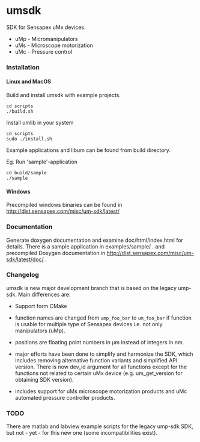 # umsdk

SDK for Sensapex uMx devices.

* uMp - Micromanipulators
* uMs - Microscope motorization
* uMc - Pressure control

### Installation

#### Linux and MacOS

Build and install umsdk with example projects.

```
cd scripts
./build.sh
```

Install umlib in your system

```
cd scripts
sudo ./install.sh
```

Example applications and libum can be found from build directory.

Eg. Run 'sample'-application

```
cd build/sample
./sample

```

#### Windows

Precompiled windows binaries can be found in
http://dist.sensapex.com/misc/um-sdk/latest/

### Documentation

Generate doxygen documentation and examine doc/html/index.html for details. There is a sample
application in examples/sample/ . and precompiled Doxygen documentation in
http://dist.sensapex.com/misc/um-sdk/latest/doc/ .

### Changelog

umsdk is new major development branch that is based on the legacy ump-sdk. Main differences are:

- Support form CMake

- function names are changed from `ump_foo_bar` to `um_foo_bar` if function is usable for multiple
  type of Sensapex devices i.e. not only manipulators (uMp).

- positions are floating point numbers in µm instead of integers in nm.

- major efforts have been done to simplify and harmonize the SDK, which includes removing
  alternative function variants and simplified API version. There is now dev_id argument for all
  functions except for the functions not related to certain uMx device
  (e.g. um_get_version for obtaining SDK version).

- includes support for uMs microscope motorization products and uMc automated pressure controller
  products.

### TODO

There are matlab and labview example scripts for the legacy ump-sdk SDK, but not - yet - for this
new one (some incompatibilities exist).
